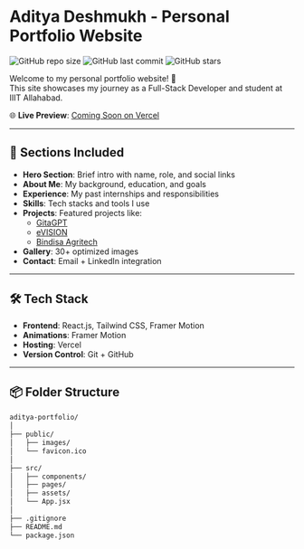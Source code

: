 # Aditya Deshmukh - Personal Portfolio Website

![GitHub repo size](https://img.shields.io/github/repo-size/YOUR_USERNAME/aditya-portfolio)
![GitHub last commit](https://img.shields.io/github/last-commit/YOUR_USERNAME/aditya-portfolio)
![GitHub stars](https://img.shields.io/github/stars/YOUR_USERNAME/aditya-portfolio?style=social)

Welcome to my personal portfolio website! 🚀  
This site showcases my journey as a Full-Stack Developer and student at IIIT Allahabad.

🌐 **Live Preview**: [Coming Soon on Vercel](#)

---

## 🧩 Sections Included

- **Hero Section**: Brief intro with name, role, and social links  
- **About Me**: My background, education, and goals  
- **Experience**: My past internships and responsibilities  
- **Skills**: Tech stacks and tools I use  
- **Projects**: Featured projects like:
  - [GitaGPT](https://github.com/YOUR_USERNAME/gita-gpt)
  - [eVISION](https://github.com/YOUR_USERNAME/evision)
  - [Bindisa Agritech](https://github.com/YOUR_USERNAME/bindisa)
- **Gallery**: 30+ optimized images
- **Contact**: Email + LinkedIn integration

---

## 🛠️ Tech Stack

- **Frontend**: React.js, Tailwind CSS, Framer Motion  
- **Animations**: Framer Motion  
- **Hosting**: Vercel  
- **Version Control**: Git + GitHub

---

## 📦 Folder Structure

```bash
aditya-portfolio/
│
├── public/
│   ├── images/
│   └── favicon.ico
│
├── src/
│   ├── components/
│   ├── pages/
│   ├── assets/
│   └── App.jsx
│
├── .gitignore
├── README.md
└── package.json

